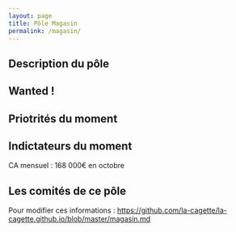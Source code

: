 ```yaml
---
layout: page
title: Pôle Magasin
permalink: /magasin/
---
```

## Description du pôle 



## Wanted ! 

## Priotrités du moment

## Indictateurs du moment

CA mensuel : 168 000€ en octobre

## Les comités de ce pôle

Pour modifier ces informations : https://github.com/la-cagette/la-cagette.github.io/blob/master/magasin.md

